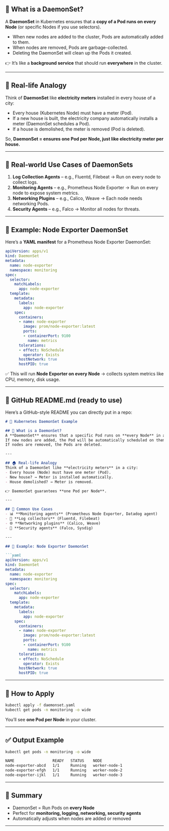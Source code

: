 ## 🔹 What is a DaemonSet?

A **DaemonSet** in Kubernetes ensures that a **copy of a Pod runs on every Node** (or specific Nodes if you use selectors).

* When new nodes are added to the cluster, Pods are automatically added to them.
* When nodes are removed, Pods are garbage-collected.
* Deleting the DaemonSet will clean up the Pods it created.

👉 It’s like a **background service** that should run **everywhere** in the cluster.

---

## 🔹 Real-life Analogy

Think of **DaemonSet** like **electricity meters** installed in every house of a city:

* Every house (Kubernetes Node) must have a meter (Pod).
* If a new house is built, the electricity company automatically installs a meter (DaemonSet schedules a Pod).
* If a house is demolished, the meter is removed (Pod is deleted).

So, **DaemonSet = ensures one Pod per Node, just like electricity meter per house.**

---

## 🔹 Real-world Use Cases of DaemonSets

1. **Log Collection Agents** – e.g., Fluentd, Filebeat → Run on every node to collect logs.
2. **Monitoring Agents** – e.g., Prometheus Node Exporter → Run on every node to expose system metrics.
3. **Networking Plugins** – e.g., Calico, Weave → Each node needs networking Pods.
4. **Security Agents** – e.g., Falco → Monitor all nodes for threats.

---

## 🔹 Example: Node Exporter DaemonSet

Here’s a **YAML manifest** for a Prometheus Node Exporter DaemonSet:

```yaml
apiVersion: apps/v1
kind: DaemonSet
metadata:
  name: node-exporter
  namespace: monitoring
spec:
  selector:
    matchLabels:
      app: node-exporter
  template:
    metadata:
      labels:
        app: node-exporter
    spec:
      containers:
      - name: node-exporter
        image: prom/node-exporter:latest
        ports:
        - containerPort: 9100
          name: metrics
      tolerations:
      - effect: NoSchedule
        operator: Exists
      hostNetwork: true
      hostPID: true
```

✅ This will run **Node Exporter on every Node** → collects system metrics like CPU, memory, disk usage.

---

## 🔹 GitHub README.md (ready to use)

Here’s a GitHub-style README you can directly put in a repo:

````markdown
# 🚀 Kubernetes DaemonSet Example

## 📌 What is a DaemonSet?
A **DaemonSet** ensures that a specific Pod runs on **every Node** in a Kubernetes cluster.  
If new nodes are added, the Pod will be automatically scheduled on them.  
If nodes are removed, the Pods are deleted.

---

## 🏠 Real-life Analogy
Think of a DaemonSet like **electricity meters** in a city:
- Every house (Node) must have one meter (Pod).
- New house? → Meter is installed automatically.
- House demolished? → Meter is removed.

👉 DaemonSet guarantees **one Pod per Node**.

---

## 🔧 Common Use Cases
- 📊 **Monitoring agents** (Prometheus Node Exporter, Datadog agent)
- 📜 **Log collectors** (Fluentd, Filebeat)
- 🌐 **Networking plugins** (Calico, Weave)
- 🔐 **Security agents** (Falco, Sysdig)

---

## 📂 Example: Node Exporter DaemonSet

```yaml
apiVersion: apps/v1
kind: DaemonSet
metadata:
  name: node-exporter
  namespace: monitoring
spec:
  selector:
    matchLabels:
      app: node-exporter
  template:
    metadata:
      labels:
        app: node-exporter
    spec:
      containers:
      - name: node-exporter
        image: prom/node-exporter:latest
        ports:
        - containerPort: 9100
          name: metrics
      tolerations:
      - effect: NoSchedule
        operator: Exists
      hostNetwork: true
      hostPID: true
````

---

## 🚀 How to Apply

```bash
kubectl apply -f daemonset.yaml
kubectl get pods -n monitoring -o wide
```

You’ll see **one Pod per Node** in your cluster.

---

## ✅ Output Example

```bash
kubectl get pods -n monitoring -o wide

NAME                 READY   STATUS    NODE
node-exporter-abcd   1/1     Running   worker-node-1
node-exporter-efgh   1/1     Running   worker-node-2
node-exporter-ijkl   1/1     Running   worker-node-3
```

---

## 🎯 Summary

* DaemonSet = Run Pods on **every Node**
* Perfect for **monitoring, logging, networking, security agents**
* Automatically adjusts when nodes are added or removed

---

```
